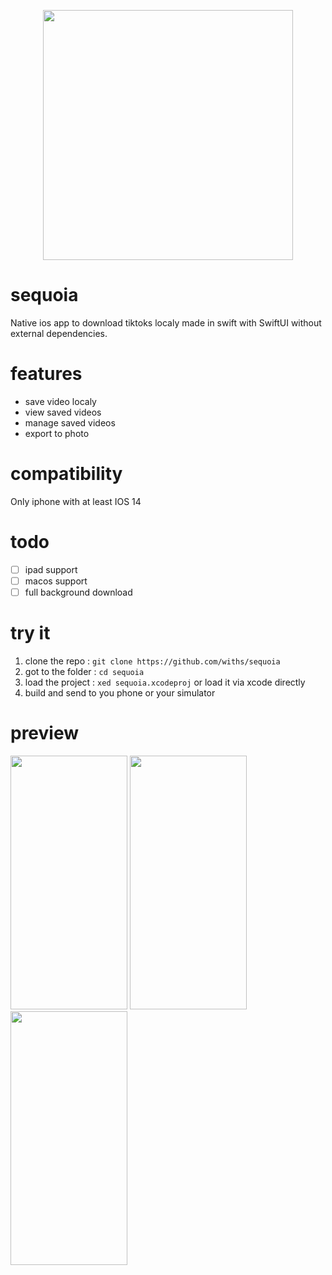 <p align="center">
  <img width="400" height="400" src="https://user-images.githubusercontent.com/42607264/122687295-f7e41c00-d215-11eb-8ce5-126119014a61.png">
</p>

# sequoia

Native ios app to download tiktoks localy made in swift with SwiftUI without external dependencies.

# features

- save video localy
- view saved videos
- manage saved videos
- export to photo

# compatibility

Only iphone with at least IOS 14

# todo

- [ ] ipad support
- [ ] macos support
- [ ] full background download

# try it

 1. clone the repo : `git clone https://github.com/withs/sequoia`
 2. got to the folder : `cd sequoia`
 3. load the project : `xed sequoia.xcodeproj` or load it via xcode directly
 5. build and send to you phone or your simulator

# preview

<p align="left">
  <img width="187" height="406" src="https://user-images.githubusercontent.com/42607264/122687440-ca4ba280-d216-11eb-87e5-71929de368e8.PNG">
  <img width="187" height="406" src="https://i.giphy.com/media/QGZn72GtlvoDsnvjs3/giphy.webp">
  <img width="187" height="406" src="https://user-images.githubusercontent.com/42607264/122688270-a8085380-d21b-11eb-811b-5b62521b89c2.PNG">
</p>

